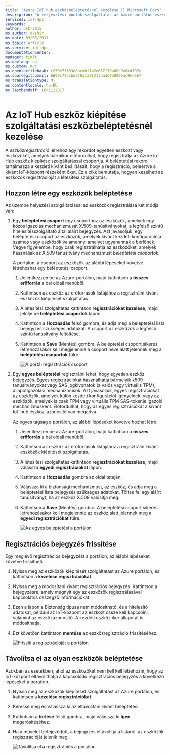 ```yaml
---
title: "Azure IoT hub eszközbeléptetésnél kezelése |} Microsoft Docs"
description: "A terjesztési pontok szolgáltatás az Azure portálon eszközbeléptetésnél kezelése"
services: iot-dps
keywords: 
author: dsk-2015
ms.author: dkshir
ms.date: 09/05/2017
ms.topic: article
ms.service: iot-dps
documentationcenter: 
manager: timlt
ms.devlang: na
ms.custom: mvc
ms.openlocfilehash: c230e73f83d8acd0f142e037f70a80c9e0e4107e
ms.sourcegitcommit: 6699c77dcbd5f8a1a2f21fba3d0a0005ac9ed6b7
ms.translationtype: MT
ms.contentlocale: hu-HU
ms.lasthandoff: 10/11/2017
---
```

# <a name="how-to-manage-device-enrollments-in-the-iot-hub-device-provisioning-service"></a>Az IoT Hub eszköz kiépítése szolgáltatási eszközbeléptetésnél kezelése

A *eszközregisztráció* létrehoz egy rekordot egyetlen eszközt vagy eszközöket, amelyek bármikor előfordulhat, hogy regisztrálja az Azure IoT Hub eszköz kiépítése szolgáltatással csoportja. A beléptetési rekord tartalmazza a kezdeti kívánt beállításait, hogy a regisztráció, beleértve a kívánt IoT-központ részeként őket. Ez a cikk bemutatja, hogyan kezelheti az eszközök regisztrációját a létesítési szolgáltatás.


## <a name="create-a-device-enrollment"></a>Hozzon létre egy eszközök beléptetése

Az üzembe helyezési szolgáltatással az eszközök regisztrálása két módja van:

1. Egy **beléptetési csoport** egy csoporthoz az eszközök, amelyek egy közös igazolás mechanizmusát X.509-tanúsítványokat, a legfelső szintű hitelesítésszolgáltató által aláírt bejegyzés. Azt javasoljuk, egy beléptetési csoport az eszközök, amelyek kívánt kezdeti konfigurációja számos vagy eszközök valamennyi amelyet ugyanannak a bérlőnek. Vegye figyelembe, hogy csak regisztrálhatja az eszközöket, amelyek használják az X.509 tanúsítvány mechanizmust *beléptetési csoportok*. 

    A portálon, a csoport az eszközök az alábbi lépéseket követve létrehozhat egy beléptetési csoport.

    1. Jelentkezzen be az Azure-portálon, majd kattintson a **összes erőforrás** a bal oldali menüből.
    2. Kattintson az eszköz az erőforrások listájához a regisztrálni kívánt eszközök kiépítését szolgáltatás.
    3. A létesítési szolgáltatás kattintson **regisztrációkat kezelése**, majd jelölje be **beléptetési csoportok** lapon.
    4. Kattintson a **Hozzáadás** felső gombra, és adja meg a beléptetési lista bejegyzés szükséges adatokat. A csoport az eszközök a legfelső szintű tanúsítvány feltöltése. 
    5. Kattintson a **Save** (Mentés) gombra. A beléptetési csoport sikeres létrehozásakor kell megjelennie a csoport neve alatt jelennek meg a **beléptetési csoportok** fülre. 

        ![A portál regisztrációs csoport](./media/how-to-manage-enrollments/group-enrollment.png)

    
2. Egy **egyes beléptetési** regisztrálni lehet, hogy egyetlen eszköz bejegyzés. Egyes regisztrációkat használhatja bármelyik x509 tanúsítványokat vagy SAS jogkivonatok (a valós vagy virtuális TPM), állapotigazolási mechanizmusok. Azt javasoljuk, egyes regisztrációkat az eszközök, amelyek külön kezdeti konfigurációt igényelnek, vagy az eszközök, amelyek is csak TPM vagy virtuális TPM SAS-tokenje igazoló mechanizmusként. Előfordulhat, hogy az egyes regisztrációkat a kívánt IoT hub eszköz-azonosító van megadva.

    Az egyes tagság a portálon, az alábbi lépéseket követve hozhat létre. 

    1. Jelentkezzen be az Azure-portálon, majd kattintson a **összes erőforrás** a bal oldali menüből.
    2. Kattintson az eszköz az erőforrások listájához a regisztrálni kívánt eszközök kiépítését szolgáltatás.
    3. A létesítési szolgáltatás kattintson **regisztrációkat kezelése**, majd válassza **egyedi regisztrációkat** lapon.
    4. Kattintson a **Hozzáadás** gombra az oldal tetején. 
    5. Válassza ki a biztonsági mechanizmust, az eszköz, és adja meg a beléptetési lista bejegyzés szükséges adatokat. Töltse fel egy aláírt tanúsítványt, ha az eszköz X.509 valósítja meg. 
    6. Kattintson a **Save** (Mentés) gombra. A beléptetési csoport sikeres létrehozásakor kell megjelennie az eszköz alatt jelennek meg a **egyedi regisztrációkat** fülre. 

        ![Az egyes beléptetési a portálon](./media/how-to-manage-enrollments/individual-enrollment.png)


## <a name="update-an-enrollment-entry"></a>Regisztrációs bejegyzés frissítése
Egy meglévő regisztrációs bejegyzést a portálon, az alábbi lépéseket követve frissítheti.

1. Nyissa meg az eszközök kiépítését szolgáltatást az Azure portálon, és kattintson a **kezelése regisztrációkat**. 
2. Nyissa meg a módosítani kívánt regisztrációs bejegyzés. Kattintson a bejegyzésre, amely megnyit egy az eszközök regisztrálásával kapcsolatos összegző információkat. 
3. Ezen a lapon a Biztonság típusa nem módosítható, és a hitelesítő adatokat, például az IoT-központ az eszközt össze kell kapcsolni, valamint az eszközazonosító. A kezdeti eszköz iker állapotát is módosíthatja. 
4. Ezt követően kattintson **mentése** az eszközregisztráció frissítéséhez. 

    ![Frissíti a regisztrációját a portálon](./media/how-to-manage-enrollments/update-enrollment.png)


## <a name="remove-a-device-enrollment"></a>Távolítsa el az olyan eszközök beléptetése
Azokban az esetekben, ahol az eszközöket nem kell kell létrehozni, hogy az IoT-központ eltávolíthatja a kapcsolódó regisztrációs bejegyzés a következő lépéseket a portálon.

1. Nyissa meg az eszközök kiépítését szolgáltatást az Azure portálon, és kattintson a **kezelése regisztrációkat**. 
2. Keresse meg és válassza ki az eltávolítani kívánt beléptetési. 
3. Kattintson a **törlése** felső gombra, majd válassza ki **Igen** megerősítéséhez. 
5. Ha a művelet befejeződött, a bejegyzés eltávolítja a listáról, az eszközök regisztrációját jelenik meg. 
 
    ![Távolítsa el a regisztrációs a portálon](./media/how-to-manage-enrollments/remove-enrollment.png)



